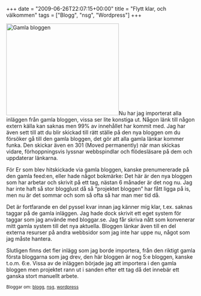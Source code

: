 +++
date = "2009-06-26T22:07:15+00:00"
title = "Flytt klar, och välkommen"
tags = ["Blogg", "nsg", "Wordpress"]
+++

[<img class="alignright size-medium wp-image-687" title="Gamla bloggen" src="/images/2009/06/screenshot10-300x244.png" alt="Gamla bloggen" width="300" height="244" />][1]Nu har jag importerat alla inläggen från gamla bloggen, vissa ser lite konstiga ut. Någon länk till någon extern källa kan saknas men 99% av innehållet har kommit med. Jag har även sett till att du blir skickad till rätt ställe på den nya bloggen om du försöker gå till den gamla bloggen, det gör att alla gamla länkar kommer funka. Den skickar även en 301 (Moved permanently) när man skickas vidare, förhoppningsvis lyssnar webbspindlar och flödesläsare på dem och uppdaterar länkarna.

För Er som blev hitskickade via gamla bloggen, kanske prenumererade på den gamla feed:en, eller hade något bokmärke: Det här är den nya bloggen som har arbetar och skrivit på ett tag, nästan 6 månader är det nog nu. Jag har inte haft så stor blogglust då så &#8220;projektet bloggen&#8221; har fått ligga på is, men nu är det sommar och som så ofta så har man mer tid då.

Det är fortfarande en del pyssel kvar innan jag känner mig klar, t.ex. saknas taggar på de gamla inläggen. Jag hade dock skrivit ett eget system för taggar som jag använde med bloggar.se. Jag får skriva nått som konvenerar mitt gamla system till det nya aktuella. Bloggen länkar även till en del externa resurser på andra webbsidor som jag inte har uppe nu, något som jag måste hantera.

Slutligen finns det fler inlägg som jag borde importera, från den riktigt gamla första bloggarna som jag drev, den här bloggen är nog 5:e bloggen, kanske t.o.m. 6:e. Vissa av de inläggen började jag att importera i den gamla bloggen men projektet rann ut i sanden efter ett tag då det innebär ett ganska stort manuellt arbete.

<small> <p class='technorati-tags'>
  Bloggar om: <a class='technorati-link' href='http://bloggar.se/om/blogg' rel='tag' target='_self'>blogg</a>, <a class='technorati-link' href='http://bloggar.se/om/nsg' rel='tag' target='_self'>nsg</a>, <a class='technorati-link' href='http://bloggar.se/om/wordpress' rel='tag' target='_self'>wordpress</a>
</p></small>

 [1]: /images/2009/06/screenshot10.png
